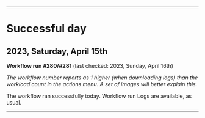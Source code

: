 
***

# Successful day

## 2023, Saturday, April 15th

**Workflow run #280/#281** (last checked: 2023, Sunday, April 16th)

_The workflow number reports as 1 higher (when downloading logs) than the workload count in the actions menu. A set of images will better explain this._

The workflow ran successfully today. Workflow run Logs are available, as usual.

***
